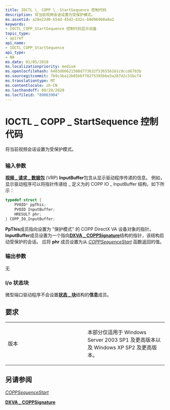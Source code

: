 ```yaml
---
title: IOCTL \_ COPP \_ StartSequence 控制代码
description: 将当前视频会话设置为受保护模式。
ms.assetid: a28e22d0-b54d-45d2-b32c-b0d96960a8a2
keywords:
- IOCTL_COPP_StartSequence 控制代码显示设备
topic_type:
- apiref
api_name:
- IOCTL_COPP_StartSequence
api_type:
- NA
ms.date: 01/05/2018
ms.localizationpriority: medium
ms.openlocfilehash: 6403d66621508d773b32f536556161c9ccd6703b
ms.sourcegitcommit: 7b9c3ba12b05bbf78275395bbe3a287d2c31bcf4
ms.translationtype: MT
ms.contentlocale: zh-CN
ms.lasthandoff: 08/28/2020
ms.locfileid: "89063904"
---
```

# <a name="ioctl_copp_startsequence-control-code"></a>IOCTL \_ COPP \_ StartSequence 控制代码


将当前视频会话设置为受保护模式。

## <span id="ddk_ioctl_copp_startsequence_gg"></span><span id="DDK_IOCTL_COPP_STARTSEQUENCE_GG"></span>


### <a name="span-idinput_parametersspanspan-idinput_parametersspanspan-idinput_parametersspaninput-parameters"></a><span id="Input_Parameters"></span><span id="input_parameters"></span><span id="INPUT_PARAMETERS"></span>输入参数

[**视频 \_ 请求 \_ 数据包**](/windows-hardware/drivers/ddi/video/ns-video-_video_request_packet) (VRP) **InputBuffer**包含从显示驱动程序传递的信息。 例如，显示驱动程序可以将指针传递给 \_ 定义为的 COPP IO \_ InputBuffer 结构，如下所示：

```cpp
typedef struct {
    PVOID* ppThis;
    PVOID InputBuffer;
    HRESULT phr;
} COPP_IO_InputBuffer;
```

**PpThis**成员指向设置为 "保护模式" 的 COPP DirectX VA 设备对象的指针。 **InputBuffer**成员设置为一个指向[**DXVA \_ COPPSignature**](/windows-hardware/drivers/ddi/dxva/ns-dxva-_dxva_coppsignature)结构的指针，该结构启动受保护的会话。 应将 **phr** 成员设置为从 [*COPPSequenceStart*](./coppsequencestart.md) 函数返回的值。

### <a name="span-idoutput_parametersspanspan-idoutput_parametersspanspan-idoutput_parametersspanoutput-parameters"></a><span id="Output_Parameters"></span><span id="output_parameters"></span><span id="OUTPUT_PARAMETERS"></span>输出参数

无

### <a name="span-idi_o_status_blockspanspan-idi_o_status_blockspanspan-idi_o_status_blockspanio-status-block"></a><span id="I_O_Status_Block"></span><span id="i_o_status_block"></span><span id="I_O_STATUS_BLOCK"></span>I/o 状态块

微型端口驱动程序不会设置[**状态 \_ 块**](/windows-hardware/drivers/ddi/video/ns-video-_status_block)结构的**信息**成员。

<a name="requirements"></a>要求
------------

<table>
<colgroup>
<col width="50%" />
<col width="50%" />
</colgroup>
<tbody>
<tr class="odd">
<td align="left"><p>版本</p></td>
<td align="left"><p>本部分仅适用于 Windows Server 2003 SP1 及更高版本以及 Windows XP SP2 及更高版本。</p></td>
</tr>
</tbody>
</table>

## <a name="span-idsee_alsospansee-also"></a><span id="see_also"></span>另请参阅


[*COPPSequenceStart*](./coppsequencestart.md)

[**DXVA \_ COPPSignature**](/windows-hardware/drivers/ddi/dxva/ns-dxva-_dxva_coppsignature)

 


